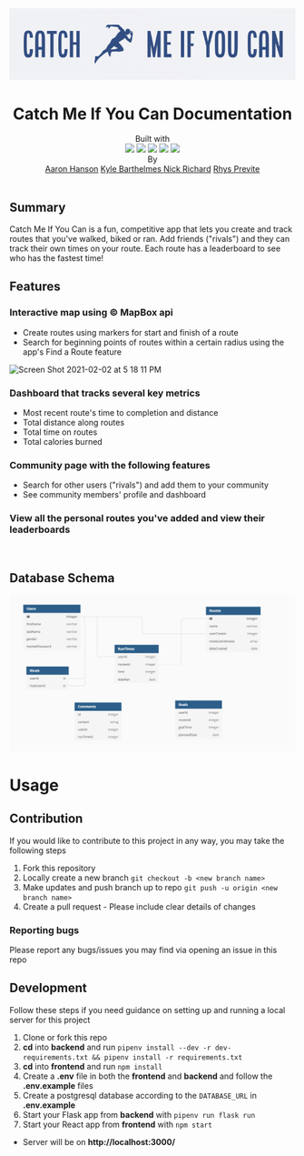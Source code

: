 ![logo](./frontend/src/images/logo.png)
<h1 align='center'>Catch Me If You Can Documentation</h1>

<div align='center'>Built with 
<br>
<img src="https://img.icons8.com/color/48/000000/javascript.png"/>
<img src="https://img.icons8.com/color/48/000000/python.png"/>
<img src="https://img.icons8.com/officel/40/000000/react.png"/>
<img src="https://img.icons8.com/color/48/000000/redux.png"/>
<img src="https://img.icons8.com/color/48/000000/postgreesql.png"/>
</div>
<div align='center'>By
<br>
<a href='https://www.linkedin.com/in/aaron-hanson-brb/'>Aaron Hanson</a>
<a href='https://www.linkedin.com/in/kyle-barthelmes-a5120b51/'>Kyle Barthelmes </a>
<a href='https://www.linkedin.com/in/nicholas-richard-77a9a066/'>Nick Richard</a>
<a href='https://www.linkedin.com/in/rhysprevite/'>Rhys Previte</a>
</div>
<br>

## Summary
Catch Me If You Can is a fun, competitive app that lets you create and track routes that you've walked, biked or ran. Add friends ("rivals") and they can track their own times on your route. Each route has a leaderboard to see who has the fastest time!

## Features
### Interactive map using © MapBox api 
  - Create routes using markers for start and finish of a route
  - Search for beginning points of routes within a certain radius using the app's Find a Route feature

  ![Screen Shot 2021-02-02 at 5 18 11 PM](https://user-images.githubusercontent.com/67812737/106670155-ac88e400-657a-11eb-8f49-8b0f22d58f2c.png)

### Dashboard that tracks several key metrics
  - Most recent route's time to completion and distance
  - Total distance along routes
  - Total time on routes
  - Total calories burned
### Community page with the following features
  - Search for other users ("rivals") and add them to your community
  - See community members' profile and dashboard
### View all the personal routes you've added and view their leaderboards
<br>

## Database Schema
![Database Schema](./Documentation/Database-schema.png)

# Usage 

## Contribution
If you would like to contribute to this project in any way, you may take the following steps
  1. Fork this repository
  2. Locally create a new branch `git checkout -b <new branch name>`
  3. Make updates and push branch up to repo `git push -u origin <new branch name>`
  4. Create a pull request
    - Please include clear details of changes 
  
  ### Reporting bugs
  Please report any bugs/issues you may find via opening an issue in this repo

  ## Development
  Follow these steps if you need guidance on setting up and running a local server for this project
  1. Clone or fork this repo
  2. **cd** into **backend** and run `pipenv install --dev -r dev-requirements.txt && pipenv install -r requirements.txt`
  3. **cd** into **frontend** and run `npm install`
  4. Create a **.env** file in both the **frontend** and **backend** and follow the **.env.example** files
  5. Create a postgresql database according to the `DATABASE_URL` in **.env.example**
  6. Start your Flask app from **backend** with `pipenv run flask run`
  7. Start your React app from **frontend** with `npm start`
  - Server will be on **http://localhost:3000/**

